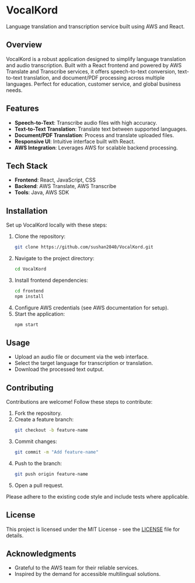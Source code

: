 # VocalKord

Language translation and transcription service built using AWS and React.

## Overview

VocalKord is a robust application designed to simplify language translation and audio transcription. Built with a React frontend and powered by AWS Translate and Transcribe services, it offers speech-to-text conversion, text-to-text translation, and document/PDF processing across multiple languages. Perfect for education, customer service, and global business needs.

## Features

- **Speech-to-Text**: Transcribe audio files with high accuracy.
- **Text-to-Text Translation**: Translate text between supported languages.
- **Document/PDF Translation**: Process and translate uploaded files.
- **Responsive UI**: Intuitive interface built with React.
- **AWS Integration**: Leverages AWS for scalable backend processing.

## Tech Stack

- **Frontend**: React, JavaScript, CSS
- **Backend**: AWS Translate, AWS Transcribe
- **Tools**: Java, AWS SDK

## Installation

Set up VocalKord locally with these steps:

1. Clone the repository:
   ```bash
   git clone https://github.com/sushan2040/VocalKord.git
   ```
2. Navigate to the project directory:
   ```bash
   cd VocalKord
   ```
3. Install frontend dependencies:
   ```bash
   cd frontend
   npm install
   ```
4. Configure AWS credentials (see AWS documentation for setup).
5. Start the application:
   ```bash
   npm start
   ```

## Usage

- Upload an audio file or document via the web interface.
- Select the target language for transcription or translation.
- Download the processed text output.

## Contributing

Contributions are welcome! Follow these steps to contribute:

1. Fork the repository.
2. Create a feature branch:
   ```bash
   git checkout -b feature-name
   ```
3. Commit changes:
   ```bash
   git commit -m "Add feature-name"
   ```
4. Push to the branch:
   ```bash
   git push origin feature-name
   ```
5. Open a pull request.

Please adhere to the existing code style and include tests where applicable.

## License

This project is licensed under the MIT License - see the [LICENSE](LICENSE) file for details.

## Acknowledgments

- Grateful to the AWS team for their reliable services.
- Inspired by the demand for accessible multilingual solutions.
